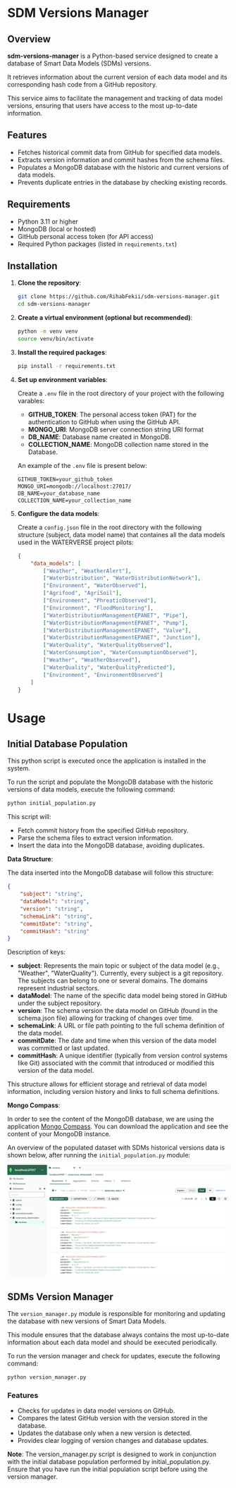 # SDM Versions Manager

## Overview

**sdm-versions-manager** is a Python-based service designed to create a database of Smart Data Models (SDMs) versions.

 It retrieves information about the current version of each data model and its corresponding hash code from a GitHub repository. 
 
 This service aims to facilitate the management and tracking of data model versions, ensuring that users have access to the most up-to-date information.

## Features

- Fetches historical commit data from GitHub for specified data models.
- Extracts version information and commit hashes from the schema files.
- Populates a MongoDB database with the historic and current versions of data models.
- Prevents duplicate entries in the database by checking existing records.

## Requirements

- Python 3.11 or higher
- MongoDB (local or hosted)
- GitHub personal access token (for API access)
- Required Python packages (listed in `requirements.txt`)

## Installation 

1. **Clone the repository**:

   ```bash
   git clone https://github.com/RihabFekii/sdm-versions-manager.git
   cd sdm-versions-manager
   ```

2. **Create a virtual environment (optional but recommended)**:
    ```bash
    python -m venv venv
    source venv/bin/activate
    ```  

3. **Install the required packages**:
    ```bash
    pip install -r requirements.txt
    ```

4. **Set up environment variables**:

    Create a `.env` file in the root directory of your project with the following varables:
    - **GITHUB_TOKEN**: The personal access token (PAT) for the authentication to GitHub when using the GitHub API. 
    - **MONGO_URI**: MongoDB server connection string URI format
    - **DB_NAME**: Database name created in MongoDB.
    - **COLLECTION_NAME**: MongoDB collection name stored in the Database.

    An example of the `.env` file is present below: 

    ```text
    GITHUB_TOKEN=your_github_token
    MONGO_URI=mongodb://localhost:27017/
    DB_NAME=your_database_name
    COLLECTION_NAME=your_collection_name
    ```

4. **Configure the data models**:

    Create a `config.json` file in the root directory with the following structure (subject, data model name) that containes all the data models used in the WATERVERSE project pilots:

    ```json
    {
        "data_models": [
            ["Weather", "WeatherAlert"],
            ["WaterDistribution", "WaterDistributionNetwork"],
            ["Environment", "WaterObserved"],
            ["Agrifood", "AgriSoil"],
            ["Environment", "PhreaticObserved"],
            ["Environment", "FloodMonitoring"],
            ["WaterDistributionManagementEPANET", "Pipe"],
            ["WaterDistributionManagementEPANET", "Pump"],
            ["WaterDistributionManagementEPANET", "Valve"],
            ["WaterDistributionManagementEPANET", "Junction"],
            ["WaterQuality", "WaterQualityObserved"],
            ["WaterConsumption", "WaterConsumptionObserved"],
            ["Weather", "WeatherObserved"],
            ["WaterQuality", "WaterQualityPredicted"],
            ["Environment", "EnvironmentObserved"]
        ]
    }
    ```

# Usage

## Initial Database Population
This python script is executed once the application is installed in the system. 

To run the script and populate the MongoDB database with the historic  versions of data models, execute the following command:

```bash
python initial_population.py
```

This script will:

- Fetch commit history from the specified GitHub repository.
- Parse the schema files to extract version information.
- Insert the data into the MongoDB database, avoiding duplicates.

**Data Structure**: 

The data inserted into the MongoDB database will follow this structure:
```json
{
    "subject": "string",
    "dataModel": "string",
    "version": "string",
    "schemaLink": "string",
    "commitDate": "string",
    "commitHash": "string"
}
```
Description of keys:

- **subject**: Represents the main topic or subject of the data model (e.g., "Weather", "WaterQuality"). Currently, every subject is a git repository. The subjects can belong to one or several domains. The domains represent industrial sectors.
- **dataModel**: The name of the specific data model being stored in GitHub under the subject repository.
- **version**: The schema version the data model on GitHub (found in the schema.json file) allowing for tracking of changes over time.
- **schemaLink**: A URL or file path pointing to the full schema definition of the data model.
- **commitDate**: The date and time when this version of the data model was committed or last updated.
- **commitHash**: A unique identifier (typically from version control systems like Git) associated with the commit that introduced or modified this version of the data model.

This structure allows for efficient storage and retrieval of data model information, including version history and links to full schema definitions.

**Mongo Compass**: 

In order to see the content of the MongoDB database, we are using the application [Mongo Compass](https://www.mongodb.com/docs/compass/current/install/). You can download the application and see the content of your MongoDB instance.

An overview of the populated dataset with SDMs historical versions data is shown below, after running the `initial_population.py` module: 

![mongo-compass](docs/mongo_compass_data.png)

## SDMs Version Manager 

The `version_manager.py` module is responsible for monitoring and updating the database with new versions of Smart Data Models. 

This module ensures that the database always contains the most up-to-date information about each data model and should be executed periodically.

To run the version manager and check for updates, execute the following command:

```bash
python version_manager.py
```

### Features

- Checks for updates in data model versions on GitHub.
- Compares the latest GitHub version with the version stored in the database.
- Updates the database only when a new version is detected.
- Provides clear logging of version changes and database updates.

**Note**:
The version_manager.py script is designed to work in conjunction with the initial database population performed by initial_population.py. Ensure that you have run the initial population script before using the version manager.